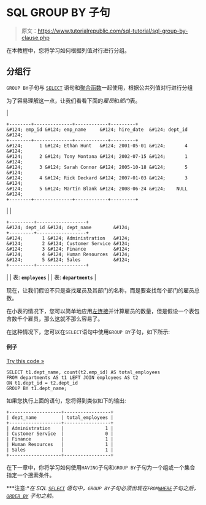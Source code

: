 # SQL GROUP BY 子句

> 原文：<https://www.tutorialrepublic.com/sql-tutorial/sql-group-by-clause.php>

在本教程中，您将学习如何根据列值对行进行分组。

## 分组行

`GROUP BY`子句与 [`SELECT`](sql-select-statement.php) 语句和[聚合函数](../sql-reference/sql-functions.php)一起使用，根据公共列值对行进行分组

为了容易理解这一点，让我们看看下面的*雇员*和*部门*表。

| 

```
+--------+--------------+------------+---------+
&#124; emp_id &#124; emp_name     &#124; hire_date  &#124; dept_id &#124;
+--------+--------------+------------+---------+
&#124;      1 &#124; Ethan Hunt   &#124; 2001-05-01 &#124;       4 &#124;
&#124;      2 &#124; Tony Montana &#124; 2002-07-15 &#124;       1 &#124;
&#124;      3 &#124; Sarah Connor &#124; 2005-10-18 &#124;       5 &#124;
&#124;      4 &#124; Rick Deckard &#124; 2007-01-03 &#124;       3 &#124;
&#124;      5 &#124; Martin Blank &#124; 2008-06-24 &#124;    NULL &#124;
+--------+--------------+------------+---------+

```

 |  | 

```
+---------+------------------+
&#124; dept_id &#124; dept_name        &#124;
+---------+------------------+
&#124;       1 &#124; Administration   &#124;
&#124;       2 &#124; Customer Service &#124;
&#124;       3 &#124; Finance          &#124;
&#124;       4 &#124; Human Resources  &#124;
&#124;       5 &#124; Sales            &#124;
+---------+------------------+

```

 |
| 表: **`employees`** |  | 表: **`departments`** |

现在，让我们假设不只是查找雇员及其部门的名称，而是要查找每个部门的雇员总数。

在小表的情况下，您可以简单地应用[左连接](sql-left-join-operation.php)并计算雇员的数量，但是假设一个表包含数千个雇员，那么这就不那么容易了。

在这种情况下，您可以在`SELECT`语句中使用`GROUP BY`子句，如下所示:

#### 例子

[Try this code »](../codelab.php?topic=sql&file=group-by-clause "Try this code using online Editor")

```
SELECT t1.dept_name, count(t2.emp_id) AS total_employees
FROM departments AS t1 LEFT JOIN employees AS t2
ON t1.dept_id = t2.dept_id
GROUP BY t1.dept_name;
```

如果您执行上面的语句，您将得到类似如下的输出:

```
+-------------------+-----------------+
| dept_name         | total_employees |
+-------------------+-----------------+
| Administration    |               1 |
| Customer Service  |               0 |
| Finance           |               1 |
| Human Resources   |               1 |
| Sales             |               1 |
+-------------------+-----------------+

```

在下一章中，你将学习如何使用`HAVING`子句和`GROUP BY`子句为一个组或一个集合指定一个搜索条件。

 ***注意:**在 SQL [`SELECT`](sql-select-statement.php) 语句中，`GROUP BY`子句必须出现在`FROM`[`WHERE`](sql-where-clause.php)子句之后， [`ORDER BY`](sql-order-by-clause.php) 子句之前。*